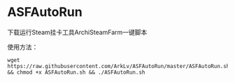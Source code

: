 # ASFAutoRun
下载运行Steam挂卡工具ArchiSteamFarm一键脚本

使用方法：
```
wget https://raw.githubusercontent.com/ArkLv/ASFAutoRun/master/ASFAutoRun.sh && chmod +x ASFAutoRun.sh && ./ASFAutoRun.sh
```

